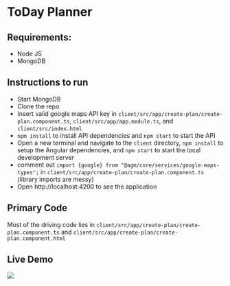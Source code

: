# ToDay Planner
## Requirements:
* Node JS
* MongoDB
## Instructions to run
* Start MongoDB
* Clone the repo
* Insert valid google maps API key in `client/src/app/create-plan/create-plan.component.ts`, `client/src/app/app.module.ts`, and `client/src/index.html`
* `npm install` to install API dependencies and `npm start` to start the API
* Open a new terminal and navigate to the `client` directory, `npm install` to setup the Angular dependencies, and `npm start` to start the local development server
* comment out `import {google} from "@agm/core/services/google-maps-types";` in `client/src/app/create-plan/create-plan.component.ts` (library imports are messy)
* Open http://localhost:4200 to see the application

## Primary Code
Most of the driving code lies in `client/src/app/create-plan/create-plan.component.ts` and `client/src/app/create-plan/create-plan.component.html`

## Live Demo
![](demo.gif)
